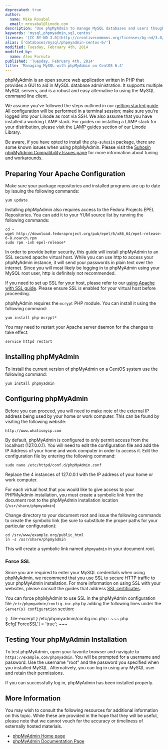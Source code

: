 ```yaml
---
deprecated: true
author:
  name: Mike Rosabal
  email: mrosabal@linode.com
description: 'Use phpMyAdmin to manage MySQL databases and users though a web interface.'
keywords: 'mysql,phpmyadmin,sql,centos'
license: '[CC BY-ND 3.0](http://creativecommons.org/licenses/by-nd/3.0/us/)'
alias: ['databases/mysql/phpmyadmin-centos-6/']
modified: Tuesday, February 4th, 2014
modified_by:
  name: Alex Fornuto
published: 'Tuesday, February 4th, 2014'
title: 'Managing MySQL with phpMyAdmin on CentOS 6.4'
---
```


phpMyAdmin is an open source web application written in PHP that provides a GUI to aid in MySQL database administration. It supports multiple MySQL servers, and is a robust and easy alternative to using the MySQL command line client.

We assume you've followed the steps outlined in our [getting started guide](/docs/getting-started/). All configuration will be performed in a terminal session; make sure you're logged into your Linode as root via SSH. We also assume that you have installed a working LAMP stack. For guides on installing a LAMP stack for your distribution, please visit the [LAMP guides](/docs/lamp-guides/) section of our Linode Library.

Be aware, if you have opted to install the `php-suhosin` package, there are some known issues when using phpMyAdmin. Please visit the [Suhosin phpMyAdmin Compatibility Issues page](http://www.hardened-php.net/hphp/troubleshooting.html) for more information about tuning and workarounds.

Preparing Your Apache Configuration
-----------------------------------

Make sure your package repositories and installed programs are up to date by issuing the following commands:

    yum update

Installing phpMyAdmin also requires access to the Fedora Projects EPEL Repositories. You can add it to your YUM source list by running the following commands:

    cd ~
    wget http://download.fedoraproject.org/pub/epel/6/x86_64/epel-release-6-8.noarch.rpm
    sudo rpm -ivh epel-release*

In order to provide better security, this guide will install phpMyAdmin to an SSL secured apache virtual host. While you can use http to access your phpMyAdmin instance, it will send your passwords in plain text over the internet. Since you will most likely be logging in to phpMyAdmin using your MySQL root user, http is definitely not recommended.

If you need to set up SSL for your host, please refer to our [using Apache with SSL guide](/docs/web-servers/apache/ssl-guides/centos). Please ensure SSL is enabled for your virtual host before proceeding.

phpMyAdmin requires the `mcrypt` PHP module. You can install it using the following command:

    yum install php-mcrypt*

You may need to restart your Apache server daemon for the changes to take effect:

    service httpd restart

Installing phpMyAdmin
---------------------

To install the current version of phpMyAdmin on a CentOS system use the following command:

    yum install phpmyadmin

Configuring phpMyAdmin
----------------------

Before you can proceed, you will need to make note of the external IP address being used by your home or work computer. This can be found by visiting the following website:

    http://www.whatismyip.com

By default, phpMyAdmin is configured to only permit access from the localhost (127.0.0.1). You will need to edit the configuration file and add the IP Address of your home and work computer in order to access it. Edit the configuration file by entering the following command:

    sudo nano /etc/httpd/conf.d/phpMyAdmin.conf

Replace the 4 instances of 127.0.0.1 with the IP address of your home or work computer.

For each virtual host that you would like to give access to your PHPMyAdmin installation, you must create a symbolic link from the document root to the phpMyAdmin installation location (`/usr/share/phpmyadmin`)

Change directory to your document root and issue the following commands to create the symbolic link (be sure to substitute the proper paths for your particular configuration):

    cd /srv/www/example.org/public_html
    ln -s /usr/share/phpmyadmin

This will create a symbolic link named `phpmyadmin` in your document root.

### Force SSL

Since you are required to enter your MySQL credentials when using phpMyAdmin, we recommend that you use SSL to secure HTTP traffic to your phpMyAdmin installation. For more information on using SSL with your websites, please consult the guides that address [SSL certificates](/docs/security/ssl-certificates/).

You can force phpMyAdmin to use SSL in the phpMyAdmin configuration file `/etc/phpmyadmin/config.inc.php` by adding the following lines under the `Server(s) configuration` section:

{: .file-excerpt }
/etc/phpmyadmin/config.inc.php
:   ~~~ php
    $cfg['ForceSSL'] = 'true';
    ~~~

Testing Your phpMyAdmin Installation
------------------------------------

To test phpMyAdmin, open your favorite browser and navigate to `https://example.com/phpmyadmin`. You will be prompted for a username and password. Use the username "root" and the password you specified when you installed MySQL. Alternatively, you can log in using any MySQL user and retain their permissions.

If you can successfully log in, phpMyAdmin has been installed properly.

More Information
----------------

You may wish to consult the following resources for additional information on this topic. While these are provided in the hope that they will be useful, please note that we cannot vouch for the accuracy or timeliness of externally hosted materials.

- [phpMyAdmin Home page](http://www.phpmyadmin.net/home_page/index.php)
- [phpMyAdmin Documentation Page](http://www.phpmyadmin.net/home_page/docs.php)



